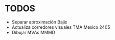 # TODOS

* Separar aproximación Bajio
* Actualiza corredores visuales TMA Mexico 2405
* Dibujar MVAs MMMD
